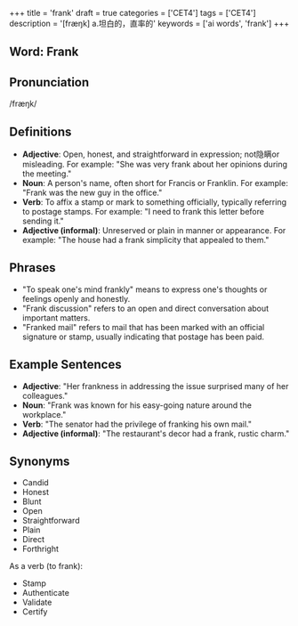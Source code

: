 +++
title = 'frank'
draft = true
categories = ['CET4']
tags = ['CET4']
description = '[fræŋk] a.坦白的，直率的'
keywords = ['ai words', 'frank']
+++

## Word: Frank

## Pronunciation
/fræŋk/

## Definitions
- **Adjective**: Open, honest, and straightforward in expression; not隐瞒or misleading. For example: "She was very frank about her opinions during the meeting."
- **Noun**: A person's name, often short for Francis or Franklin. For example: "Frank was the new guy in the office."
- **Verb**: To affix a stamp or mark to something officially, typically referring to postage stamps. For example: "I need to frank this letter before sending it."
- **Adjective (informal)**: Unreserved or plain in manner or appearance. For example: "The house had a frank simplicity that appealed to them."

## Phrases
- "To speak one's mind frankly" means to express one's thoughts or feelings openly and honestly.
- "Frank discussion" refers to an open and direct conversation about important matters.
- "Franked mail" refers to mail that has been marked with an official signature or stamp, usually indicating that postage has been paid.

## Example Sentences
- **Adjective**: "Her frankness in addressing the issue surprised many of her colleagues."
- **Noun**: "Frank was known for his easy-going nature around the workplace."
- **Verb**: "The senator had the privilege of franking his own mail."
- **Adjective (informal)**: "The restaurant's decor had a frank, rustic charm."

## Synonyms
- Candid
- Honest
- Blunt
- Open
- Straightforward
- Plain
- Direct
- Forthright

As a verb (to frank):
- Stamp
- Authenticate
- Validate
- Certify
